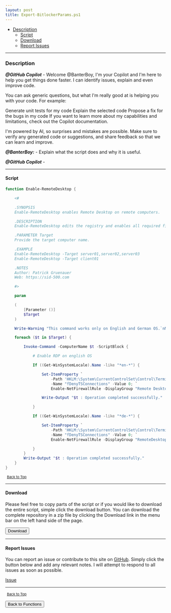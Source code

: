 ```yaml
---
layout: post
title: Export-BitlockerParams.ps1
---
```


- [Description](#description)
  - [Script](#script)
  - [Download](#download)
  - [Report Issues](#report-issues)

---

### Description

**_@GitHub Copilot_** - Welcome @BanterBoy, I'm your Copilot and I'm here to help you get things done faster. I can identify issues, explain and even improve code.

You can ask generic questions, but what I'm really good at is helping you with your code. For example:

Generate unit tests for my code
Explain the selected code
Propose a fix for the bugs in my code
If you want to learn more about my capabilities and limitations, check out the Copilot documentation.

I'm powered by AI, so surprises and mistakes are possible. Make sure to verify any generated code or suggestions, and share feedback so that we can learn and improve.

**_@BanterBoy:_** - Explain what the script does and why it is useful.

**_@GitHub Copilot_** -

---

#### Script

```powershell
function Enable-RemoteDesktop {

    <#

    .SYNOPSIS
    Enable-RemoteDesktop enables Remote Desktop on remote computers.

    .DESCRIPTION
    Enable-RemoteDesktop edits the registry and enables all required firwall rules for RDP.

    .PARAMETER Target
    Provide the target computer name.

    .EXAMPLE
    Enable-RemoteDesktop -Target server01,server02,server03
    Enable-RemoteDesktop -Target client01

    .NOTES
    Author: Patrick Gruenauer
    Web: https://sid-500.com

    #>

    param

    (
        [Parameter ()]
        $Target
    )

    Write-Warning "This command works only on English and German OS.`nMake sure WinRM is enabled on target computers. (default: Windows Server OS)"

    foreach ($t in $Target) {

        Invoke-Command -ComputerName $t -ScriptBlock {

            # Enable RDP on english OS

            If ((Get-WinSystemLocale).Name -like "*en-*") {

                Set-ItemProperty `
                    -Path 'HKLM:\System\CurrentControlSet\Control\Terminal Server'`
                    -Name "fDenyTSConnections" -Value 0; `
                    Enable-NetFirewallRule -DisplayGroup "Remote Desktop"

                Write-Output "$t : Operation completed successfully."

            }

            If ((Get-WinSystemLocale).Name -like "*de-*") {

                Set-ItemProperty `
                    -Path 'HKLM:\System\CurrentControlSet\Control\Terminal Server'`
                    -Name "fDenyTSConnections" -Value 0; `
                    Enable-NetFirewallRule -DisplayGroup "RemoteDesktop"

            }
        }
        Write-Output "$t : Operation completed successfully."
    }
}
```

<span style="font-size:11px;"><a href="#"><i class="fas fa-caret-up" aria-hidden="true" style="color: white; margin-right:5px;"></i>Back to Top</a></span>

---

#### Download

Please feel free to copy parts of the script or if you would like to download the entire script, simple click the download button. You can download the complete repository in a zip file by clicking the Download link in the menu bar on the left hand side of the page.

<button class="btn" type="submit" onclick="window.open('/PowerShell/functions/Enable-RemoteDesktop.ps1')">
    <i class="fa fa-cloud-download-alt">
    </i>
        Download
</button>

---

#### Report Issues

You can report an issue or contribute to this site on <a href="https://github.com/BanterBoy/scripts-blog/issues">GitHub</a>. Simply click the button below and add any relevant notes. I will attempt to respond to all issues as soon as possible.

<!-- Place this tag where you want the button to render. -->

<a class="github-button" href="https://github.com/BanterBoy/scripts-blog/issues/new?title=Enable-RemoteDesktop.ps1&body=There is a problem with this function. Please find details below." data-show-count="true" aria-label="Issue BanterBoy/scripts-blog on GitHub">Issue</a>

---

<span style="font-size:11px;"><a href="#"><i class="fas fa-caret-up" aria-hidden="true" style="color: white; margin-right:5px;"></i>Back to Top</a></span>

<a href="/menu/_pages/functions.html">
    <button class="btn">
        <i class='fas fa-reply'>
        </i>
            Back to Functions
    </button>
</a>

[1]: http://ecotrust-canada.github.io/markdown-toc
[2]: https://github.com/googlearchive/code-prettify
